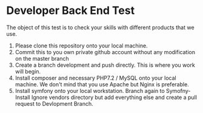 # Developer Back End Test
The object of this test is to check your skills with different products that we use.
1.   Please clone this repository onto your local machine.
2.   Commit this to you own private github account without any modification on the master branch
3.   Create a branch development and push directly. This is where you work will begin.
4.   Install composer and necessary PHP7.2 / MySQL onto your local machine. We don't mind that you use Apache but Nginx is preferable.
5.   Install symfony onto your local workstation. Branch again to Symofny-Install Ignore vendors directory but add everything else and create a pull request to Devlopment Branch.

